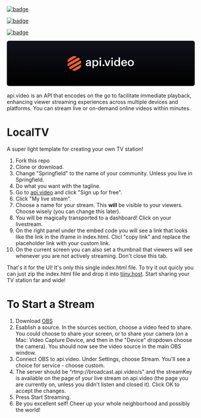 [![badge](https://img.shields.io/twitter/follow/api_video?style=social)](https://twitter.com/intent/follow?screen_name=api_video)

[![badge](https://img.shields.io/github/stars/apivideo/duetavideo?style=social)](https://github.com/apivideo/LocalTV)

[![badge](https://img.shields.io/discourse/topics?server=https%3A%2F%2Fcommunity.api.video)](https://community.api.video)

![](https://github.com/apivideo/API_OAS_file/blob/master/apivideo_banner.png)

api.video is an API that encodes on the go to facilitate immediate playback, enhancing viewer streaming experiences across multiple devices and platforms. You can stream live or on-demand online videos within minutes.

# LocalTV
A super light template for creating your own TV station!

1. Fork this repo
2. Clone or download.
3. Change "Springfield" to the name of your community. Unless you live in Springfield.
4. Do what you want with the tagline.
5. Go to [api.video](api.video) and click "Sign up for free". 
6. Click "My live stream".
7. Choose a name for your stream. This **will** be visible to your viewers. Choose wisely (you can change this later).
8. You will be magically transported to a dashboard! Click on your livestream.
9. On the right panel under the embed code you will see a link that looks like the link in the iframe in index.html. Clicl "copy link" and replace the placeholder link with your custom link.
10. On the current screen you can also set a thumbnail that viewers will see whenever you are not actively streaming. Don't close this tab.

That's it for the UI! It's only this single index.html file. To try it out quicly you can just zip the index.html file and drop it into [tiiny.host](tiiny.host). Start sharing your TV station far and wide!

To Start a Stream
=================

1. Download [OBS](https://obsproject.com/)
2. Esablish a source. In the sources section, choose a video feed to share. You could choose to share your screen, or to share your camera (on a Mac: Video Capture Device, and then in the "Device" dropdown choose the camera). You should now see the video source in the main OBS window.
3. Connect OBS to api.video. Under Settings, choose Stream. You'll see a choice for service - choose custom.
4. The server should be “rtmp://broadcast.api.video/s" and the streamKey is available on the page of your live stream on api.video (the page you are currently on, unless you didn't listen and closed it). Click OK to accept the changes.
5. Press Start Streaming.
6. Be you excellent self! Cheer up your whole neighborhood and possibly the world!
